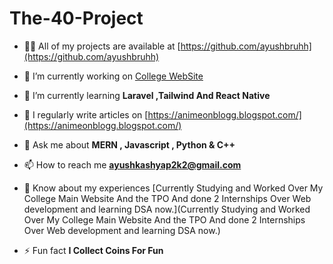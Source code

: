 # The-40-Project

- 👨‍💻 All of my projects are available at [https://github.com/ayushbruhh](https://github.com/ayushbruhh)

- 🔭 I’m currently working on [College WebSite](https://www.ecajmer.ac.in)

- 🌱 I’m currently learning **Laravel ,Tailwind And React Native**

- 📝 I regularly write articles on [https://animeonblogg.blogspot.com/](https://animeonblogg.blogspot.com/)

- 💬 Ask me about **MERN , Javascript , Python & C++**

- 📫 How to reach me **ayushkashyap2k2@gmail.com**

- 📄 Know about my experiences [Currently Studying and Worked Over My College Main Website And the TPO And done 2 Internships Over Web development and learning DSA now.](Currently Studying and Worked Over My College Main Website And the TPO And done 2 Internships Over Web development and learning DSA now.)

- ⚡ Fun fact **I Collect Coins For Fun**
